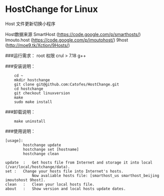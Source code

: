 HostChange for Linux
===================================  

Host 文件更新切换小程序

Host数据来源 
SmartHost (https://code.google.com/p/smarthosts/)
Imouto.host (https://code.google.com/p/imoutohost/)
9host (http://moe9.tk/Xction/9Hosts/)

###运行需求： root 权限 crul > 7.18 g++  

###安装说明： 

		cd ~
		mkdir hostchange
		git clone git@github.com:Catofes/HostChange.git
		cd hostchange
		git checkout linuxversion
		make
		sudo make install

###卸载说明：

		make uninstall

###使用说明：

	[usage]:
			hostchange update
			hostchange set [hostname]
			hostchange clean

	update	:	Get hosts file from Internet and storage it into local (/var/local/hostchange/data).
	set	:	Change your hosts file into Internet's hosts.
				Now avaliable hosts file: [smarthost_us smarthost_beijing imoutohost 9host].
	clean	:	Clean your local hosts file.
	about	:	Show version and local hosts update dates.
